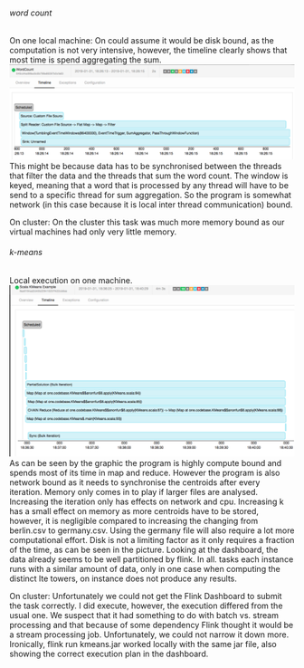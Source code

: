 ###### word count

On one local machine:
On could assume it would be disk bound, as the computation is not very intensive, however, the timeline 
clearly shows that most time is spend aggregating the sum. 
![WordCount](runtimeWordCount.png "Wordcount runtime")
This might be because data has to be synchronised between the threads that filter 
the data and the threads that sum the word count. The window is keyed, meaning that a word that is processed by any 
thread will have to be send to a specific thread for sum aggregation. So the program is somewhat network 
(in this case because it is local inter thread communication) bound.


On cluster:
On the cluster this task was much more memory bound as our virtual machines had only very little memory. 

###### k-means

Local execution on one machine.
![WordCount](runtimeKMeans.png "Kmeans runtime")
As can be seen by the graphic the program is highly compute bound and spends most 
of its time in map and reduce. However the program is also network bound as it needs to 
synchronise the centroids after every iteration. Memory only comes in to play if larger 
files are analysed. Increasing the iteration only has effects on network and cpu. 
Increasing k has a small effect on memory as more centroids have to be stored, however, it 
is negligible compared to increasing the changing from berlin.csv to germany.csv. 
Using the germany file will also require a lot more computational effort. 
Disk is not a limiting factor as it only requires a fraction of the time, 
as can be seen in the picture. 
Looking at the dashboard, the data already seems to be well partitioned 
by flink. In all. tasks each instance runs with a similar amount of data, only
 in one case when computing the distinct lte towers, on instance does not produce any results.  


On cluster: 
Unfortunately we could not get the Flink Dashboard to submit the task correctly. I did execute, however, the execution 
differed from the usual one. We suspect that it had something to do with batch vs. stream processing and that because of 
some dependency Flink thought it would be a stream processing job. Unfortunately, we could not narrow it down more.
Ironically, flink run kmeans.jar worked locally with the same jar file, also showing the correct execution plan in the 
dashboard.
